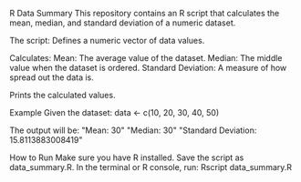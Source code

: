 R Data Summary
This repository contains an R script that calculates the mean, median, and standard deviation of a numeric dataset.

The script:
Defines a numeric vector of data values.

Calculates:
Mean: The average value of the dataset.
Median: The middle value when the dataset is ordered.
Standard Deviation: A measure of how spread out the data is.

Prints the calculated values.

Example
Given the dataset:
data <- c(10, 20, 30, 40, 50)

The output will be:
"Mean: 30"
"Median: 30"
"Standard Deviation: 15.8113883008419"

How to Run
Make sure you have R installed.
Save the script as data_summary.R.
In the terminal or R console, run:
Rscript data_summary.R

